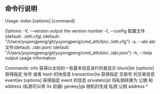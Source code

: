 ## 命令行说明
Usage: index [options] [command]

Options:
  -V, --version                                         output the version number
  -f, --config <path>                                   配置文件(default: ./eth.cfg) (default: "/Users/yuyongpeng/git/yuyongpeng/cmd_eth/bin/../eth.cfg")
  -a, --abi <path>                                      abi文件(default: ./abi.json) (default: "/Users/yuyongpeng/git/yuyongpeng/cmd_eth/bin/../abi.json")
  -h, --help                                            output usage information

Commands:
  info                                                  获得以太坊的一些基本信息进行列表显示
  block|bk [options] <blockHashOrBlockNumber>           获得指定 块号 或者 hash 的块信息
  transaction|ta <transactionHash>                      获得指定 交易号 的交易信息
  event|ev [options] <eventName> <fromBlock> <toBlock>  获得指定 event 的信息
  privateto|pt <privateKey>                             将私钥转换为 公钥 和 address (私钥可以带 0x 前缀)
  genkey|gk                                             随机的生成 私钥 公钥 address
  *

